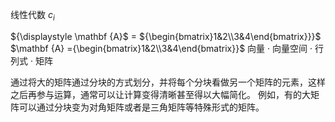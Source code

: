 线性代数
$c_i$

${\displaystyle \mathbf {A}$ = ${\begin{bmatrix}1&2\\3&4\end{bmatrix}}}$  $\mathbf {A} ={\begin{bmatrix}1&2\\3&4\end{bmatrix}}$
向量 · 向量空间  · 行列式  · 矩阵

通过将大的矩阵通过分块的方式划分，并将每个分块看做另一个矩阵的元素，这样之后再参与运算，通常可以让计算变得清晰甚至得以大幅简化。
例如，有的大矩阵可以通过分块变为对角矩阵或者是三角矩阵等特殊形式的矩阵。
